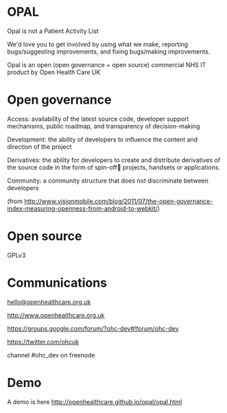 OPAL
====

Opal is not a Patient Activity List

We'd love you to get involved by using what we make, reporting bugs/suggesting improvements, and fixing bugs/making improvements. 

Opal is an open (open governance + open source) commercial NHS IT product by Open Health Care UK

Open governance 
======
Access: availability of the latest source code, developer
support mechanisms, public roadmap, and transparency of
decision-making

Development: the ability of developers to influence the content
and direction of the project

Derivatives: the ability for developers to create and distribute
derivatives of the source code in the form of spin-off projects,
handsets or applications.

Community: a community structure that does not discriminate
between developers

(from http://www.visionmobile.com/blog/2011/07/the-open-governance-index-measuring-openness-from-android-to-webkit/)

Open source
======
GPLv3

Communications
======
hello@openhealthcare.org.uk

http://www.openhealthcare.org.uk

https://groups.google.com/forum/?ohc-dev#!forum/ohc-dev

https://twitter.com/ohcuk

channel #ohc_dev on freenode

Demo
======
A demo is here http://openhealthcare.github.io/opal/opal.html

